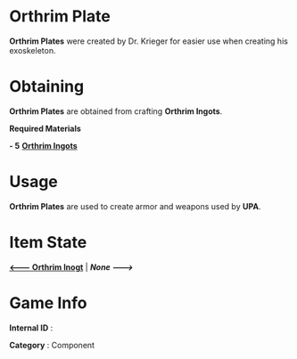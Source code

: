 # Orthrim Plate

**Orthrim Plates** were created by Dr. Krieger for easier use when creating his exoskeleton.

# Obtaining

**Orthrim Plates** are obtained from crafting **Orthrim Ingots**.

**Required Materials**

**- 5** [**Orthrim Ingots**](https://github.com/AlphaMC0/Lone-Martian/blob/main/Ingots/Orthrim%20Ingot.md) 

# Usage

**Orthrim Plates** are used to create armor and weapons used by **UPA**.

# Item State

[**<--- Orthrim Inogt**](https://github.com/AlphaMC0/Lone-Martian/blob/main/Ingots/Orthrim%20Ingot.md) | ***None --->***

# Game Info

**Internal ID** : 

**Category** : Component

